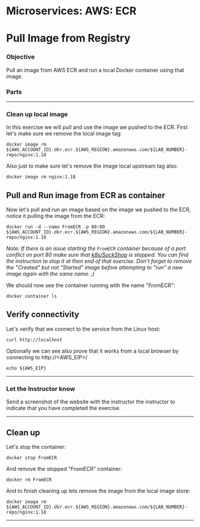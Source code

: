 # Microservices: AWS: ECR
# Pull Image from Registry

### Objective

Pull an image from AWS ECR and run a local Docker container using that image.

### Parts


___

### Clean up local image

In this exercise we will pull and use the image we pushed to the ECR.  First let's make sure we remove the local image tag:

~~~shell
docker image rm ${AWS_ACCOUNT_ID}.dkr.ecr.${AWS_REGION}.amazonaws.com/${LAB_NUMBER}-repo/nginx:1.18
~~~

Also just to make sure let's remove the image local upstream tag also:

~~~shell
docker image rm nginx:1.18
~~~

## Pull and Run image from ECR as container

Now let's pull and run an image based on the image we pushed to the ECR, notice it pulling the image from the ECR:

~~~shell
docker run -d --name FromECR -p 80:80 ${AWS_ACCOUNT_ID}.dkr.ecr.${AWS_REGION}.amazonaws.com/${LAB_NUMBER}-repo/nginx:1.18
~~~

_Note: If there is an issue starting the `FromECR` container because of a port conflict on port 80 make sure that [k8s/SockShop](../k8s/sockShop.md) is stopped.  You can find the instruction to stop it at then end of that exercise.  Don't forget to remove the "Created" but not "Started" image before attempting to "run" a new image again with the same name. ;)_

We should now see the container running with the name "FromECR":

~~~shell
docker container ls
~~~

## Verify connectivity

Let's verify that we connect to the service from the Linux host:
~~~shell
curl http://localhost
~~~

Optionally we can see also prove that it works from a local browser by connecting to http://<AWS_EIP>/

~~~shell
echo ${AWS_EIP}
~~~

___

### Let the Instructor know

Send a screenshot of the website with the instructor the instructor to indicate that you have completed the exercise.

___

## Clean up

Let's stop the container:

~~~shell
docker stop FromECR
~~~

And remove the stopped "FromECR" container:

~~~shell
docker rm FromECR
~~~

And to finish cleaning up lets remove the image from the local image store:

~~~shell
docker image rm ${AWS_ACCOUNT_ID}.dkr.ecr.${AWS_REGION}.amazonaws.com/${LAB_NUMBER}-repo/nginx:1.18
~~~

___
